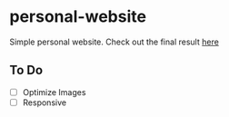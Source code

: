 # personal-website
Simple personal website.
Check out the final result [here](https://amin-shafiei.netlify.app)

## To Do

- [ ] Optimize Images
- [ ] Responsive
